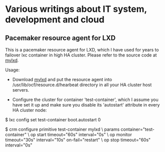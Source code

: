 # Various writings about IT system, development and cloud

## Pacemaker resource agent for LXD
This is a pacemaker resource agent for LXD, which I have used for years to failover lxc container in high HA cluster.  Please refer to the source code at [mylxd](https://github.com/q13975/articles/blob/master/mylxd).

Usage: 

- Download [mylxd](https://github.com/q13975/articles/blob/master/mylxd) and put the resource agent into /usr/lib/ocf/resource.d/hearbeat directory in all your HA cluster host servers.

- Configure the cluster for container 'test-container', which I assume you have set it up and make sure you disable its 'autostart' attribute in every HA cluster node:

$ lxc config set test-container boot.autostart 0

$ crm configure primitive test-container mylxd \\
        params container="test-container" \\
        op start timeout="60s" interval="0s" \\
        op monitor timeout="30s" interval="10s" on-fail="restart" \\
        op stop timeout="60s" interval="0s"

